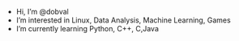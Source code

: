 - Hi, I’m @dobval
- I’m interested in Linux, Data Analysis, Machine Learning, Games
- I’m currently learning Python, C++, C,Java

<!---
dendybendy/dendybendy is a ✨ special ✨ repository because its `README.md` (this file) appears on your GitHub profile.
You can click the Preview link to take a look at your changes.
--->
